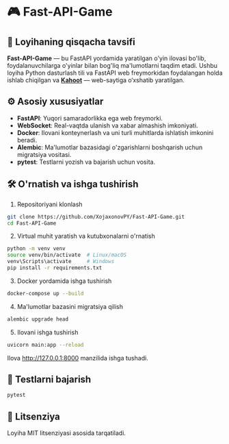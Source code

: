 # 🎮 Fast-API-Game

## 📌 Loyihaning qisqacha tavsifi

**Fast-API-Game** — bu FastAPI yordamida yaratilgan o'yin ilovasi bo'lib, foydalanuvchilarga o'yinlar bilan bog'liq
ma'lumotlarni taqdim etadi. Ushbu loyiha Python dasturlash tili va FastAPI web freymorkidan foydalangan holda ishlab
chiqilgan va [**Kahoot**](https://kahoot.com/) — web-saytiga o‘xshatib yaratilgan.


## ⚙️ Asosiy xususiyatlar

- **FastAPI**: Yuqori samaradorlikka ega web freymorki.
- **WebSocket**: Real-vaqtda ulanish va xabar almashish imkoniyati.
- **Docker**: Ilovani konteynerlash va uni turli muhitlarda ishlatish imkonini beradi.
- **Alembic**: Ma'lumotlar bazasidagi o'zgarishlarni boshqarish uchun migratsiya vositasi.
- **pytest**: Testlarni yozish va bajarish uchun vosita.

## 🛠️ O'rnatish va ishga tushirish

1. Repositoriyani klonlash

```bash
git clone https://github.com/XojaxonovPY/Fast-API-Game.git
cd Fast-API-Game
```

2. Virtual muhit yaratish va kutubxonalarni o'rnatish

```bash
python -m venv venv
source venv/bin/activate  # Linux/macOS
venv\Scripts\activate     # Windows
pip install -r requirements.txt
```

3. Docker yordamida ishga tushirish

```bash
docker-compose up --build
```

4. Ma'lumotlar bazasini migratsiya qilish

```bash
alembic upgrade head
```

5. Ilovani ishga tushirish

```bash
uvicorn main:app --reload
```

Ilova http://127.0.0.1:8000 manzilida ishga tushadi.

## 🧪 Testlarni bajarish

```bash
pytest
```

## 📄 Litsenziya

Loyiha MIT litsenziyasi asosida tarqatiladi.
